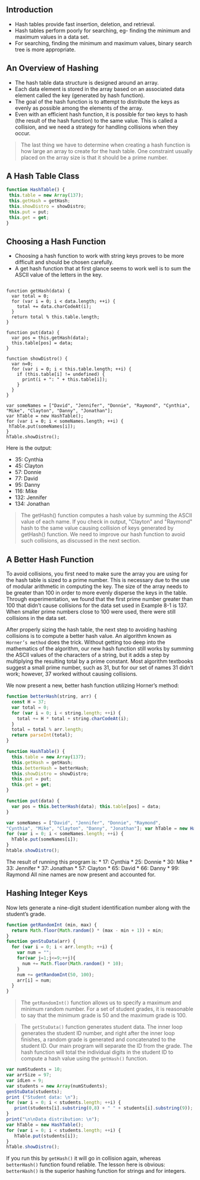 ## Introduction

 * Hash tables provide fast insertion, deletion, and retrieval.
 * Hash tables perform poorly for searching, eg- finding the minimum and maximum values in a data set. 
 * For searching, finding the minimum and maximum values, binary search tree is more appropriate.

## An Overview of Hashing

 * The hash table data structure is designed around an array. 
 * Each data element is stored in the array based on an associated data element called the key (generated by hash function).
 * The goal of the hash function is to attempt to distribute the keys as evenly as possible among the elements of the array.
 * Even with an efficient hash function, it is possible for two keys to hash (the result of the hash function) to the same  value. This is   called a collision, and we need a strategy for handling collisions when they occur.

> The last thing we have to determine when creating a hash function is how large an array to create for the hash table. One constraint usually placed on the array size is that it should be a prime number.

## A Hash Table Class

```javascript
function HashTable() { 
 this.table = new Array(137); 
 this.getHash = getHash; 
 this.showDistro = showDistro;                 
 this.put = put;
 this.get = get;
}
```

## Choosing a Hash Function

 * Choosing a hash function to work with string keys proves to be more difficult and should be chosen carefully.
 * A get hash function that at first glance seems to work well is to sum the ASCII value of the letters in the key.
 
```javascipt

function getHash(data) {
  var total = 0;
  for (var i = 0; i < data.length; ++i) {
    total += data.charCodeAt(i);
  }
  return total % this.table.length; 
}

function put(data) {
  var pos = this.getHash(data); 
  this.table[pos] = data;
}

function showDistro() {
  var n=0;
  for (var i = 0; i < this.table.length; ++i) {
    if (this.table[i] != undefined) {
      print(i + ": " + this.table[i]); 
    }
  } 
}

var someNames = ["David", "Jennifer", "Donnie", "Raymond", "Cynthia", "Mike", "Clayton", "Danny", "Jonathan"]; 
var hTable = new HashTable();
for (var i = 0; i < someNames.length; ++i) { 
 hTable.put(someNames[i]);
}
hTable.showDistro();

```
Here is the output:
   * 35: Cynthia
   * 45: Clayton
   * 57: Donnie
   * 77: David
   * 95: Danny
   * 116: Mike
   * 132: Jennifer
   * 134: Jonathan
    
>The getHash() function computes a hash value by summing the ASCII value of each name.
If you check in output, "Clayton" and "Raymond" hash to the same value causing collision of keys generated by getHash() function.
We need to improve our hash function to avoid such collisions, as discussed in the next section.

## A Better Hash Function

To avoid collisions, you first need to make sure the array you are using for the hash table is sized to a prime number. This is necessary due to the use of modular arithmetic in computing the key. The size of the array needs to be greater than 100 in order to more evenly disperse the keys in the table. Through experimentation, we found that the first prime number greater than 100 that didn’t cause collisions for the data set used in Example 8-1 is 137. When smaller prime numbers close to 100 were used, there were still collisions in the data set.

After properly sizing the hash table, the next step to avoiding hashing collisions is to compute a better hash value. An algorithm known as `Horner’s method` does the trick. Without getting too deep into the mathematics of the algorithm, our new hash function still works by summing the ASCII values of the characters of a string, but it adds a step by multiplying the resulting total by a prime constant. Most algorithm textbooks suggest a small prime number, such as 31, but for our set of names 31 didn’t work; however, 37 worked without causing collisions.

We now present a new, better hash function utilizing Horner’s method:

```javascript
function betterHash(string, arr) {
  const H = 37;
  var total = 0;
  for (var i = 0; i < string.length; ++i) {
    total += H * total + string.charCodeAt(i);
  }
  total = total % arr.length;
  return parseInt(total); 
}

function HashTable() { 
  this.table = new Array(137); 
  this.getHash = getHash; 
  this.betterHash = betterHash; 
  this.showDistro = showDistro; 
  this.put = put;
  this.get = get;
}

function put(data) {
  var pos = this.betterHash(data); this.table[pos] = data;
}

var someNames = ["David", "Jennifer", "Donnie", "Raymond",
"Cynthia", "Mike", "Clayton", "Danny", "Jonathan"]; var hTable = new HashTable();
for (var i = 0; i < someNames.length; ++i) { 
  hTable.put(someNames[i]);
}
htable.showDistro();

```
The result of running this program is:
    * 17: Cynthia
    * 25: Donnie
    * 30: Mike
    * 33: Jennifer
    * 37: Jonathan
    * 57: Clayton
    * 65: David
    * 66: Danny
    * 99: Raymond
All nine names are now present and accounted for.

## Hashing Integer Keys
 Now lets generate a nine-digit student identification number along with the student’s grade.

```javascript
function getRandomInt (min, max) {
  return Math.floor(Math.random() * (max - min + 1)) + min;
}
function genStuData(arr) {
  for (var i = 0; i < arr.length; ++i) {
    var num = ""; 
    for(var j=1;j<=9;++j){
      num += Math.floor(Math.random() * 10);
    }
    num += getRandomInt(50, 100);
    arr[i] = num;
  }
}
```

>The `getRandomInt()` function allows us to specify a maximum and minimum random number. For a set of student grades, it is reasonable to say that the minimum grade is 50 and the maximum grade is 100.

>The `getStuData()` function generates student data. The inner loop generates the student ID number, and right after the inner loop finishes, a random grade is generated and concatenated to the student ID. Our main program will separate the ID from the grade. The hash function will total the individual digits in the student ID to compute a hash value using the `getHash()` function.

```javascript
var numStudents = 10; 
var arrSize = 97; 
var idLen = 9;
var students = new Array(numStudents); 
genStuData(students);
print ("Student data: \n");
for (var i = 0; i < students.length; ++i) {
   print(students[i].substring(0,8) + " " + students[i].substring(9));
}
print("\n\nData distribution: \n");
var hTable = new HashTable();
for (var i = 0; i < students.length; ++i) {
   hTable.put(students[i]);
}
hTable.showDistro();
```
If you run this by `getHash()` it will go in collision again, whereas `betterHash()` function found reliable.
The lesson here is obvious: `betterHash()` is the superior hashing function for strings and for integers.

